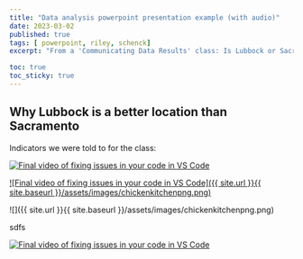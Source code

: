 ```yaml
---
title: "Data analysis powerpoint presentation example (with audio)"
date: 2023-03-02
published: true
tags: [ powerpoint, riley, schenck]
excerpt: "From a 'Communicating Data Results' class: Is Lubbock or Sacramento a better location for a new fast food restaurant?" 

toc: true
toc_sticky: true
---
```


## Why Lubbock is a better location than Sacramento

Indicators we were told to for the class:


[![Final video of fixing issues in your code in VS Code](https://img.youtube.com/vi/dg9_cwtIsqE/maxresdefault.jpg)](https://www.youtube.com/watch?v=dg9_cwtIsqE&t=6s&ab_channel=RS)

[![Final video of fixing issues in your code in VS Code]({{ site.url }}{{ site.baseurl }}/assets/images/chickenkitchenpng.png)](https://www.youtube.com/watch?v=dg9_cwtIsqE&t=4s&ab_channel=RS)


![]({{ site.url }}{{ site.baseurl }}/assets/images/chickenkitchenpng.png)

sdfs


 [![Final video of fixing issues in your code in VS Code](https://img.youtube.com/vi/JLMbpiywVxQ/maxresdefault.jpg)](https://www.youtube.com/watch?v=JLMbpiywVxQ)
